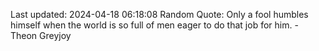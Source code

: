 Last updated: 2024-04-18 06:18:08
Random Quote: Only a fool humbles himself when the world is so full of men eager to do that job for him.  -  Theon Greyjoy
